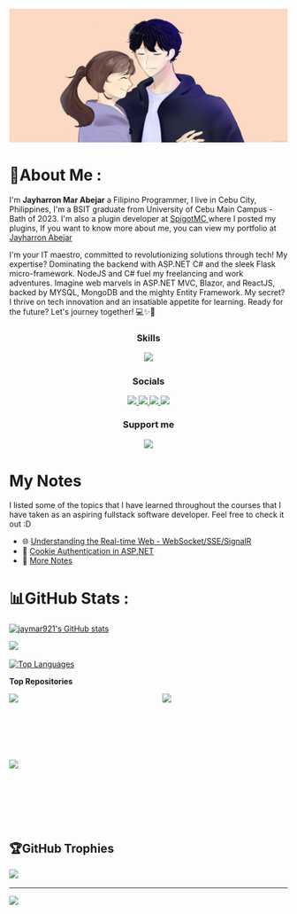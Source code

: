 ![Figure](japi.jpg)
<br />

# 💫About Me :
I'm <b>Jayharron Mar Abejar</b> a Filipino Programmer, I live in Cebu City, Philippines, I'm a BSIT graduate from University of Cebu Main Campus - Bath of 2023. I'm also a plugin developer at [SpigotMC ](https://www.spigotmc.org/resources/authors/1073076/) where I posted my plugins, If you want to know more about me, you can view my portfolio at [Jayharron Abejar](https://jayharronabejar.info/) 

I'm your IT maestro, committed to revolutionizing solutions through tech! My expertise? Dominating the backend with ASP.NET C# and the sleek Flask micro-framework. NodeJS and C# fuel my freelancing and work adventures. Imagine web marvels in ASP.NET MVC, Blazor, and ReactJS, backed by MYSQL, MongoDB and the mighty Entity Framework. My secret? I thrive on tech innovation and an insatiable appetite for learning. Ready for the future? Let's journey together! 💻✨🚀

<p align="center">
  <h3 align="center">Skills</h3>
</p>
<p align="center">
  <a href="https://skillicons.dev">
    <img src="https://skillicons.dev/icons?i=java,php,python,js,cs,c,cpp,git,html,css,react,vite,tailwind,nodejs,express,mongodb,mysql,flask,dotnet,arduino,docker,figma,rabbitmq&perline=10" />
  </a>
</p>


<p align="center">
  <h3 align="center">Socials</h3>
</p>

<p align="center">
  <a href="https://facebook.com/Jerron.Abejar">
    <img src="https://img.shields.io/badge/Facebook-%231877F2.svg?logo=Facebook&logoColor=white" />
  </a>
  <a href="https://instagram.com/jerron_mar">
    <img src="https://img.shields.io/badge/Instagram-%23E4405F.svg?logo=Instagram&logoColor=white" />
  </a>
  <a href="https://linkedin.com/in/jayharron-mar-abejar-b414a9169">
    <img src="https://img.shields.io/badge/LinkedIn-%230077B5.svg?logo=linkedin&logoColor=white" />
  </a>
  <a href="https://youtube.com/c/jaymar921">
    <img src="https://img.shields.io/badge/YouTube-%23FF0000.svg?logo=YouTube&logoColor=white" />
  </a>
</p>

<p align="center">
  <h3 align="center">Support me</h3>
</p>

<p align="center">
  <a href="https://www.buymeacoffee.com/jaymar921"><img src="https://cdn.buymeacoffee.com/buttons/v2/default-yellow.png" width="150"/></a>
</p>



# My Notes
I listed some of the topics that I have learned throughout the courses that I have taken as an aspiring fullstack software developer. Feel free to check it out :D

- 🌐 [Understanding the Real-time Web - WebSocket/SSE/SignalR](https://github.com/jaymar921/Notes/blob/main/SignalR.md)
- 🍪 [Cookie Authentication in ASP.NET](https://github.com/jaymar921/Notes/blob/main/AspNetCookieAuth.md)
- 📓 [More Notes](https://github.com/jaymar921/Notes)


# 📊GitHub Stats :
<a href="http://www.github.com/jaymar921"><img src="https://github-readme-stats.vercel.app/api?username=jaymar921&show_icons=true&hide=&count_private=true&title_color=facc15&text_color=ffffff&icon_color=22c55e&bg_color=1c1917&hide_border=true&show_icons=true" alt="jaymar921's GitHub stats" /></a>

<a href="http://www.github.com/jaymar921"><img src="https://github-readme-streak-stats.herokuapp.com/?user=jaymar921&stroke=ffffff&background=1c1917&ring=facc15&fire=facc15&currStreakNum=ffffff&currStreakLabel=facc15&sideNums=ffffff&sideLabels=ffffff&dates=ffffff&hide_border=true" /></a>

<a href="https://github.com/jaymar921" align="left"><img src="https://github-readme-stats.vercel.app/api/top-langs/?username=jaymar921&langs_count=10&title_color=facc15&text_color=ffffff&icon_color=22c55e&bg_color=1c1917&hide_border=true&locale=en&custom_title=Top%20%Languages" alt="Top Languages" /></a>

<b>Top Repositories</b>

<div width="100%" align="center"><a href="https://github.com/jaymar921/PSITS-WEB" align="left"><img align="left" width="45%" src="https://github-readme-stats.vercel.app/api/pin/?username=jaymar921&repo=PSITS-WEB&title_color=facc15&text_color=ffffff&icon_color=22c55e&bg_color=1c1917&hide_border=true&locale=en" /></a><a href="https://github.com/jaymar921/PSITSWebApp" align="right"><img align="right" width="45%" src="https://github-readme-stats.vercel.app/api/pin/?username=jaymar921&repo=PSITSWebApp&title_color=facc15&text_color=ffffff&icon_color=22c55e&bg_color=1c1917&hide_border=true&locale=en" /></a></div><br /><br /><br /><br /><br /><br /><br />


<div width="100%" align="center"><a href="https://github.com/jaymar921/JavaActivities" align="left"><img align="left" width="45%" src="https://github-readme-stats.vercel.app/api/pin/?username=jaymar921&repo=JavaActivities&title_color=facc15&text_color=ffffff&icon_color=22c55e&bg_color=1c1917&hide_border=true&locale=en" /></a></div>

<br /><br /><br /><br /><br /><br />

## 🏆GitHub Trophies
![](https://github-trophies.vercel.app/?username=jaymar921&theme=discord&no-frame=true&no-bg=true&margin-w=4)

---
[![](https://visitcount.itsvg.in/api?id=jaymar921&icon=0&color=1)](https://visitcount.itsvg.in)
